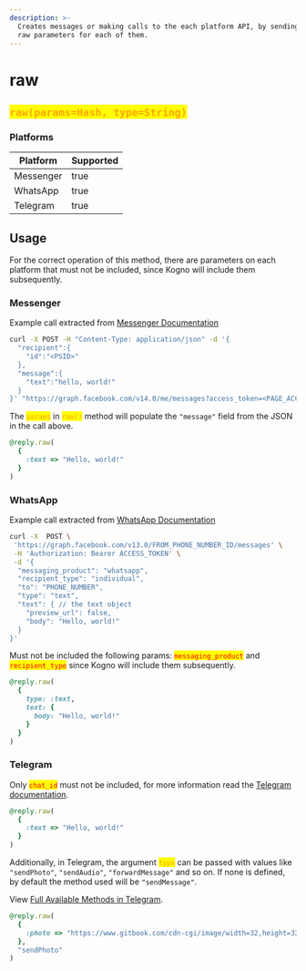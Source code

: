 ```yaml
---
description: >-
  Creates messages or making calls to the each platform API, by sending specific
  raw parameters for each of them.
---
```


# raw

## <mark style="color:orange;">`raw(params=Hash, type=String)`</mark>

### **Platforms**

<table><thead><tr><th>Platform</th><th data-type="checkbox">Supported</th></tr></thead><tbody><tr><td>Messenger</td><td>true</td></tr><tr><td>WhatsApp</td><td>true</td></tr><tr><td>Telegram</td><td>true</td></tr></tbody></table>

## Usage

For the correct operation of this method, there are parameters on each platform that must not be included, since Kogno will include them subsequently.

### Messenger

Example call extracted from [Messenger Documentation](https://developers.facebook.com/docs/whatsapp/cloud-api/guides/send-messages#text-messages)&#x20;

```bash
curl -X POST -H "Content-Type: application/json" -d '{
  "recipient":{
    "id":"<PSID>"
  },
  "message":{
    "text":"hello, world!"
  }
}' "https://graph.facebook.com/v14.0/me/messages?access_token=<PAGE_ACCESS_TOKEN>"
```

The <mark style="color:orange;">`params`</mark> in <mark style="color:orange;">`raw()`</mark> method will populate the `"message"` field from the JSON in the call above.

```ruby
@reply.raw(
  {
    :text => "Hello, world!"
  }
)
```

### WhatsApp

Example call extracted from [WhatsApp Documentation](https://developers.facebook.com/docs/whatsapp/cloud-api/guides/send-messages#text-messages)

```bash
curl -X  POST \
 'https://graph.facebook.com/v13.0/FROM_PHONE_NUMBER_ID/messages' \
 -H 'Authorization: Bearer ACCESS_TOKEN' \
 -d '{
  "messaging_product": "whatsapp",
  "recipient_type": "individual",
  "to": "PHONE_NUMBER",
  "type": "text",
  "text": { // the text object
    "preview_url": false,
    "body": "Hello, world!"
  }
}'
```

Must not be included the following params: <mark style="color:red;">`messaging_product`</mark> and <mark style="color:red;">`recipient_type`</mark> since Kogno will include them subsequently.

```ruby
@reply.raw(
  {
    type: :text,
    text: {
      body: "Hello, world!"
    }
  } 
)
```

### Telegram

Only <mark style="color:red;">`chat_id`</mark> must not be included, for more information read the [Telegram documentation](https://core.telegram.org/bots/api#sendmessage).

```ruby
@reply.raw(
  {
    :text => "Hello, world!"
  }
)
```

Additionally, in Telegram, the argument <mark style="color:orange;">`type`</mark> can be passed with values like `"sendPhoto"`, `"sendAudio"`, `"forwardMessage"` and so on. If none is defined, by default the method used will be `"sendMessage"`.&#x20;

&#x20;View [Full Available Methods in Telegram](https://core.telegram.org/bots/api#available-methods).

```ruby
@reply.raw(
  {
    :photo => "https://www.gitbook.com/cdn-cgi/image/width=32,height=32,fit=contain,dpr=2,format=auto/https%3A%2F%2Ffiles.gitbook.com%2Fv0%2Fb%2Fgitbook-x-prod.appspot.com%2Fo%2Fspaces%252F-LvKT8QLxtgmljG5_-j1%252Ficon%252FNq9E3zigmAxZ0dgztUo0%252Flogo.png%3Falt%3Dmedia%26token%3D4fe5ec39-04ff-4572-836c-3aad704c3785"
  },
  "sendPhoto"
)
```
